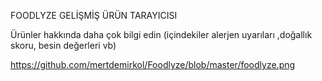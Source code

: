 FOODLYZE GELİŞMİŞ ÜRÜN TARAYICISI

Ürünler hakkında daha çok bilgi edin (içindekiler alerjen uyarıları ,doğallık skoru, besin değerleri  vb)

https://github.com/mertdemirkol/Foodlyze/blob/master/foodlyze.png
